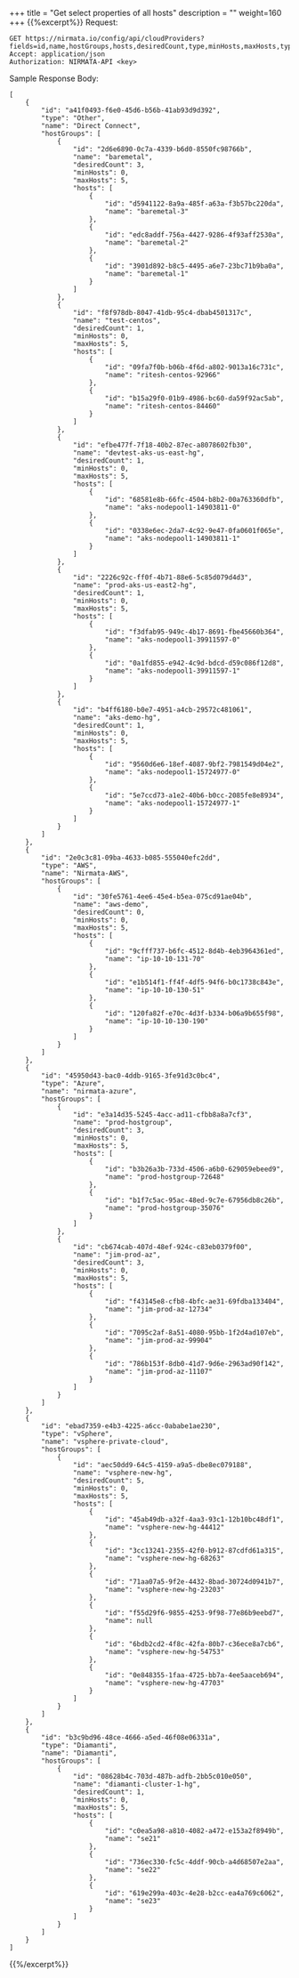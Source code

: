 +++
title = "Get select properties of all hosts"
description = ""
weight=160
+++
{{%excerpt%}}
Request:

    GET https://nirmata.io/config/api/cloudProviders?fields=id,name,hostGroups,hosts,desiredCount,type,minHosts,maxHosts,type&mode=exportDetails
    Accept: application/json
    Authorization: NIRMATA-API <key>

Sample Response Body:

    [
        {
            "id": "a41f0493-f6e0-45d6-b56b-41ab93d9d392",
            "type": "Other",
            "name": "Direct Connect",
            "hostGroups": [
                {
                    "id": "2d6e6890-0c7a-4339-b6d0-8550fc98766b",
                    "name": "baremetal",
                    "desiredCount": 3,
                    "minHosts": 0,
                    "maxHosts": 5,
                    "hosts": [
                        {
                            "id": "d5941122-8a9a-485f-a63a-f3b57bc220da",
                            "name": "baremetal-3"
                        },
                        {
                            "id": "edc8addf-756a-4427-9286-4f93aff2530a",
                            "name": "baremetal-2"
                        },
                        {
                            "id": "3901d892-b8c5-4495-a6e7-23bc71b9ba0a",
                            "name": "baremetal-1"
                        }
                    ]
                },
                {
                    "id": "f8f978db-8047-41db-95c4-dbab4501317c",
                    "name": "test-centos",
                    "desiredCount": 1,
                    "minHosts": 0,
                    "maxHosts": 5,
                    "hosts": [
                        {
                            "id": "09fa7f0b-b06b-4f6d-a802-9013a16c731c",
                            "name": "ritesh-centos-92966"
                        },
                        {
                            "id": "b15a29f0-01b9-4986-bc60-da59f92ac5ab",
                            "name": "ritesh-centos-84460"
                        }
                    ]
                },
                {
                    "id": "efbe477f-7f18-40b2-87ec-a8078602fb30",
                    "name": "devtest-aks-us-east-hg",
                    "desiredCount": 1,
                    "minHosts": 0,
                    "maxHosts": 5,
                    "hosts": [
                        {
                            "id": "68581e8b-66fc-4504-b8b2-00a763360dfb",
                            "name": "aks-nodepool1-14903811-0"
                        },
                        {
                            "id": "0338e6ec-2da7-4c92-9e47-0fa0601f065e",
                            "name": "aks-nodepool1-14903811-1"
                        }
                    ]
                },
                {
                    "id": "2226c92c-ff0f-4b71-88e6-5c85d079d4d3",
                    "name": "prod-aks-us-east2-hg",
                    "desiredCount": 1,
                    "minHosts": 0,
                    "maxHosts": 5,
                    "hosts": [
                        {
                            "id": "f3dfab95-949c-4b17-8691-fbe45660b364",
                            "name": "aks-nodepool1-39911597-0"
                        },
                        {
                            "id": "0a1fd855-e942-4c9d-bdcd-d59c086f12d8",
                            "name": "aks-nodepool1-39911597-1"
                        }
                    ]
                },
                {
                    "id": "b4ff6180-b0e7-4951-a4cb-29572c481061",
                    "name": "aks-demo-hg",
                    "desiredCount": 1,
                    "minHosts": 0,
                    "maxHosts": 5,
                    "hosts": [
                        {
                            "id": "9560d6e6-18ef-4087-9bf2-7981549d04e2",
                            "name": "aks-nodepool1-15724977-0"
                        },
                        {
                            "id": "5e7ccd73-a1e2-40b6-b0cc-2085fe8e8934",
                            "name": "aks-nodepool1-15724977-1"
                        }
                    ]
                }
            ]
        },
        {
            "id": "2e0c3c81-09ba-4633-b085-555040efc2dd",
            "type": "AWS",
            "name": "Nirmata-AWS",
            "hostGroups": [
                {
                    "id": "30fe5761-4ee6-45e4-b5ea-075cd91ae04b",
                    "name": "aws-demo",
                    "desiredCount": 0,
                    "minHosts": 0,
                    "maxHosts": 5,
                    "hosts": [
                        {
                            "id": "9cfff737-b6fc-4512-8d4b-4eb3964361ed",
                            "name": "ip-10-10-131-70"
                        },
                        {
                            "id": "e1b514f1-ff4f-4df5-94f6-b0c1738c843e",
                            "name": "ip-10-10-130-51"
                        },
                        {
                            "id": "120fa82f-e70c-4d3f-b334-b06a9b655f98",
                            "name": "ip-10-10-130-190"
                        }
                    ]
                }
            ]
        },
        {
            "id": "45950d43-bac0-4ddb-9165-3fe91d3c0bc4",
            "type": "Azure",
            "name": "nirmata-azure",
            "hostGroups": [
                {
                    "id": "e3a14d35-5245-4acc-ad11-cfbb8a8a7cf3",
                    "name": "prod-hostgroup",
                    "desiredCount": 3,
                    "minHosts": 0,
                    "maxHosts": 5,
                    "hosts": [
                        {
                            "id": "b3b26a3b-733d-4506-a6b0-629059ebeed9",
                            "name": "prod-hostgroup-72648"
                        },
                        {
                            "id": "b1f7c5ac-95ac-48ed-9c7e-67956db8c26b",
                            "name": "prod-hostgroup-35076"
                        }
                    ]
                },
                {
                    "id": "cb674cab-407d-48ef-924c-c83eb0379f00",
                    "name": "jim-prod-az",
                    "desiredCount": 3,
                    "minHosts": 0,
                    "maxHosts": 5,
                    "hosts": [
                        {
                            "id": "f43145e8-cfb8-4bfc-ae31-69fdba133404",
                            "name": "jim-prod-az-12734"
                        },
                        {
                            "id": "7095c2af-8a51-4080-95bb-1f2d4ad107eb",
                            "name": "jim-prod-az-99904"
                        },
                        {
                            "id": "786b153f-8db0-41d7-9d6e-2963ad90f142",
                            "name": "jim-prod-az-11107"
                        }
                    ]
                }
            ]
        },
        {
            "id": "ebad7359-e4b3-4225-a6cc-0ababe1ae230",
            "type": "vSphere",
            "name": "vsphere-private-cloud",
            "hostGroups": [
                {
                    "id": "aec50dd9-64c5-4159-a9a5-dbe8ec079188",
                    "name": "vsphere-new-hg",
                    "desiredCount": 5,
                    "minHosts": 0,
                    "maxHosts": 5,
                    "hosts": [
                        {
                            "id": "45ab49db-a32f-4aa3-93c1-12b10bc48df1",
                            "name": "vsphere-new-hg-44412"
                        },
                        {
                            "id": "3cc13241-2355-42f0-b912-87cdfd61a315",
                            "name": "vsphere-new-hg-68263"
                        },
                        {
                            "id": "71aa07a5-9f2e-4432-8bad-30724d0941b7",
                            "name": "vsphere-new-hg-23203"
                        },
                        {
                            "id": "f55d29f6-9855-4253-9f98-77e86b9eebd7",
                            "name": null
                        },
                        {
                            "id": "6bdb2cd2-4f8c-42fa-80b7-c36ece8a7cb6",
                            "name": "vsphere-new-hg-54753"
                        },
                        {
                            "id": "0e848355-1faa-4725-bb7a-4ee5aaceb694",
                            "name": "vsphere-new-hg-47703"
                        }
                    ]
                }
            ]
        },
        {
            "id": "b3c9bd96-48ce-4666-a5ed-46f08e06331a",
            "type": "Diamanti",
            "name": "Diamanti",
            "hostGroups": [
                {
                    "id": "08628b4c-703d-487b-adfb-2bb5c010e050",
                    "name": "diamanti-cluster-1-hg",
                    "desiredCount": 1,
                    "minHosts": 0,
                    "maxHosts": 5,
                    "hosts": [
                        {
                            "id": "c0ea5a98-a810-4082-a472-e153a2f8949b",
                            "name": "se21"
                        },
                        {
                            "id": "736ec330-fc5c-4ddf-90cb-a4d68507e2aa",
                            "name": "se22"
                        },
                        {
                            "id": "619e299a-403c-4e28-b2cc-ea4a769c6062",
                            "name": "se23"
                        }
                    ]
                }
            ]
        }
    ]

{{%/excerpt%}}
